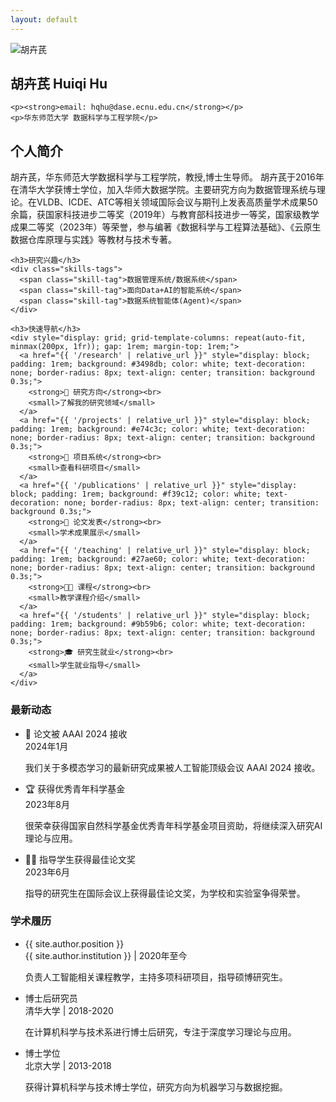 ```yaml
---
layout: default
---
```


<div class="profile-section">
  <div class="profile-image">
    <img src="{{ '/assets/images/profile.JPG' | relative_url }}" alt="胡卉芪" />
    <h2>胡卉芪 Huiqi Hu</h2>

    <p><strong>email: hqhu@dase.ecnu.edu.cn</strong></p>
    <p>华东师范大学 数据科学与工程学院</p>
  </div>
  
  <div class="profile-info">
    <h2>个人简介</h2>
    <p>
      胡卉芪，华东师范大学数据科学与工程学院，教授,博士生导师。 胡卉芪于2016年在清华大学获博士学位，加入华师大数据学院。主要研究方向为数据管理系统与理论。在VLDB、ICDE、ATC等相关领域国际会议与期刊上发表高质量学术成果50余篇，获国家科技进步二等奖（2019年）与教育部科技进步一等奖，国家级教学成果二等奖（2023年）等荣誉，参与编著《数据科学与工程算法基础》、《云原生数据仓库原理与实践》等教材与技术专著。
    </p>
    

    <h3>研究兴趣</h3>
    <div class="skills-tags">
      <span class="skill-tag">数据管理系统/数据系统</span>
      <span class="skill-tag">面向Data+AI的智能系统</span>
      <span class="skill-tag">数据系统智能体(Agent)</span>
    </div>

    <h3>快速导航</h3>
    <div style="display: grid; grid-template-columns: repeat(auto-fit, minmax(200px, 1fr)); gap: 1rem; margin-top: 1rem;">
      <a href="{{ '/research' | relative_url }}" style="display: block; padding: 1rem; background: #3498db; color: white; text-decoration: none; border-radius: 8px; text-align: center; transition: background 0.3s;">
        <strong>🔬 研究方向</strong><br>
        <small>了解我的研究领域</small>
      </a>
      <a href="{{ '/projects' | relative_url }}" style="display: block; padding: 1rem; background: #e74c3c; color: white; text-decoration: none; border-radius: 8px; text-align: center; transition: background 0.3s;">
        <strong>🚀 项目系统</strong><br>
        <small>查看科研项目</small>
      </a>
      <a href="{{ '/publications' | relative_url }}" style="display: block; padding: 1rem; background: #f39c12; color: white; text-decoration: none; border-radius: 8px; text-align: center; transition: background 0.3s;">
        <strong>📄 论文发表</strong><br>
        <small>学术成果展示</small>
      </a>
      <a href="{{ '/teaching' | relative_url }}" style="display: block; padding: 1rem; background: #27ae60; color: white; text-decoration: none; border-radius: 8px; text-align: center; transition: background 0.3s;">
        <strong>👨‍🏫 课程</strong><br>
        <small>教学课程介绍</small>
      </a>
      <a href="{{ '/students' | relative_url }}" style="display: block; padding: 1rem; background: #9b59b6; color: white; text-decoration: none; border-radius: 8px; text-align: center; transition: background 0.3s;">
        <strong>🎓 研究生就业</strong><br>
        <small>学生就业指导</small>
      </a>
    </div>
  </div>
</div>

<div class="content-card">
  <h3>最新动态</h3>
  <ul class="item-list">
    <li>
      <div class="item-title">🎉 论文被 AAAI 2024 接收</div>
      <div class="item-meta">2024年1月</div>
      <p>我们关于多模态学习的最新研究成果被人工智能顶级会议 AAAI 2024 接收。</p>
    </li>
    <li>
      <div class="item-title">🏆 获得优秀青年科学基金</div>
      <div class="item-meta">2023年8月</div>
      <p>很荣幸获得国家自然科学基金优秀青年科学基金项目资助，将继续深入研究AI理论与应用。</p>
    </li>
    <li>
      <div class="item-title">👨‍🎓 指导学生获得最佳论文奖</div>
      <div class="item-meta">2023年6月</div>
      <p>指导的研究生在国际会议上获得最佳论文奖，为学校和实验室争得荣誉。</p>
    </li>
  </ul>
</div>

<div class="content-card">
  <h3>学术履历</h3>
  <ul class="item-list">
    <li>
      <div class="item-title">{{ site.author.position }}</div>
      <div class="item-meta">{{ site.author.institution }} | 2020年至今</div>
      <p>负责人工智能相关课程教学，主持多项科研项目，指导硕博研究生。</p>
    </li>
    <li>
      <div class="item-title">博士后研究员</div>
      <div class="item-meta">清华大学 | 2018-2020</div>
      <p>在计算机科学与技术系进行博士后研究，专注于深度学习理论与应用。</p>
    </li>
    <li>
      <div class="item-title">博士学位</div>
      <div class="item-meta">北京大学 | 2013-2018</div>
      <p>获得计算机科学与技术博士学位，研究方向为机器学习与数据挖掘。</p>
    </li>
  </ul>
</div>
